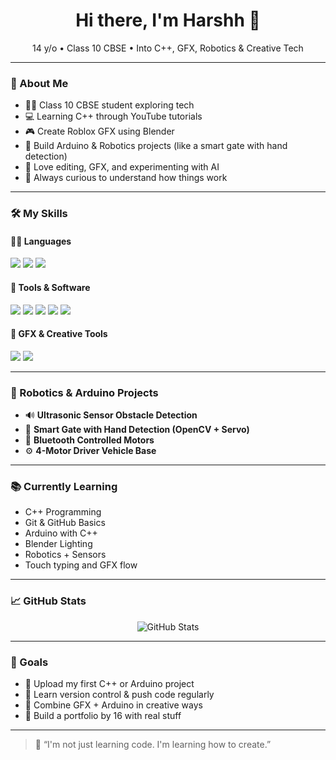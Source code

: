 <h1 align="center">Hi there, I'm Harshh 👋</h1>
<p align="center">14 y/o • Class 10 CBSE • Into C++, GFX, Robotics & Creative Tech</p>

---

### 🧠 About Me

- 🧑‍🎓 Class 10 CBSE student exploring tech
- 💻 Learning C++ through YouTube tutorials
- 🎮 Create Roblox GFX using Blender
- 🤖 Build Arduino & Robotics projects (like a smart gate with hand detection)
- 🎨 Love editing, GFX, and experimenting with AI
- 🔧 Always curious to understand how things work

---

### 🛠️ My Skills

#### 👨‍💻 Languages  
<img src="https://img.shields.io/badge/C++-00599C?style=for-the-badge&logo=c%2B%2B&logoColor=white"/>
<img src="https://img.shields.io/badge/HTML-F06529?style=for-the-badge&logo=html5&logoColor=white"/>
<img src="https://img.shields.io/badge/Coding%20Basics-Learning-blueviolet?style=for-the-badge"/>

#### 🧰 Tools & Software  
<img src="https://img.shields.io/badge/VS%20Code-007ACC?style=for-the-badge&logo=visual-studio-code&logoColor=white"/>
<img src="https://img.shields.io/badge/Blender-F5792A?style=for-the-badge&logo=blender&logoColor=white"/>
<img src="https://img.shields.io/badge/Arduino-00979D?style=for-the-badge&logo=arduino&logoColor=white"/>
<img src="https://img.shields.io/badge/OpenCV-5C3EE8?style=for-the-badge&logo=opencv&logoColor=white"/>
<img src="https://img.shields.io/badge/ChatGPT-10A37F?style=for-the-badge&logo=openai&logoColor=white"/>

#### 🎨 GFX & Creative Tools  
<img src="https://img.shields.io/badge/Photopea-121212?style=for-the-badge&logo=photopea&logoColor=white"/>
<img src="https://img.shields.io/badge/CapCut-000000?style=for-the-badge&logo=capcut&logoColor=white"/>

---

### 🤖 Robotics & Arduino Projects

- 🔊 **Ultrasonic Sensor Obstacle Detection**
- 🚪 **Smart Gate with Hand Detection (OpenCV + Servo)**
- 🔗 **Bluetooth Controlled Motors**
- ⚙️ **4-Motor Driver Vehicle Base**

---

### 📚 Currently Learning

- C++ Programming  
- Git & GitHub Basics  
- Arduino with C++  
- Blender Lighting  
- Robotics + Sensors  
- Touch typing and GFX flow

---

### 📈 GitHub Stats

<p align="center">
  <img src="https://github-readme-stats.vercel.app/api?username=harshh&show_icons=true&theme=radical" alt="GitHub Stats" />
</p>

---

### 🎯 Goals

- 🚀 Upload my first C++ or Arduino project
- 🌱 Learn version control & push code regularly
- 🧠 Combine GFX + Arduino in creative ways
- 🎯 Build a portfolio by 16 with real stuff

---

> 💬 “I'm not just learning code. I'm learning how to create.”
